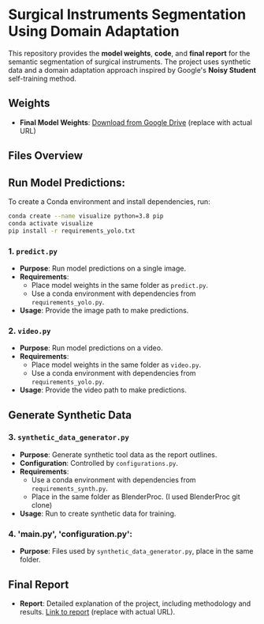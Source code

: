 # Surgical Instruments Segmentation Using Domain Adaptation

This repository provides the **model weights**, **code**, and **final report** for the semantic segmentation of surgical instruments. The project uses synthetic data and a domain adaptation approach inspired by Google's **Noisy Student** self-training method.

## Weights
- **Final Model Weights**: [Download from Google Drive](#) (replace with actual URL)

## Files Overview
## Run Model Predictions:
To create a Conda environment and install dependencies, run:

```bash 
conda create --name visualize python=3.8 pip
conda activate visualize
pip install -r requirements_yolo.txt
```

### 1. `predict.py`
   - **Purpose**: Run model predictions on a single image.
   - **Requirements**: 
     - Place model weights in the same folder as `predict.py`.
     - Use a conda environment with dependencies from `requirements_yolo.py`.
   - **Usage**: Provide the image path to make predictions.

### 2. `video.py`
   - **Purpose**: Run model predictions on a video.
   - **Requirements**: 
     - Place model weights in the same folder as `video.py`.
     - Use a conda environment with dependencies from `requirements_yolo.py`.
   - **Usage**: Provide the video path to make predictions.

## Generate Synthetic Data

### 3. `synthetic_data_generator.py`
   - **Purpose**: Generate synthetic tool data as the report outlines.
   - **Configuration**: Controlled by `configurations.py`.
   - **Requirements**: 
     - Use a conda environment with dependencies from `requirements_synth.py`.
     - Place in the same folder as BlenderProc. (I used BlenderProc git clone)
   - **Usage**: Run to create synthetic data for training.
### 4. 'main.py', 'configuration.py':
   - **Purpose**: Files used by `synthetic_data_generator.py`, place in the same folder. 

## Final Report
- **Report**: Detailed explanation of the project, including methodology and results. [Link to report](#) (replace with actual URL).
